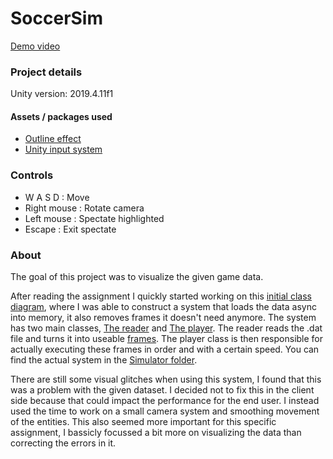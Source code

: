 # SoccerSim

[Demo video](https://www.youtube.com/watch?v=2QYZBeQzwAQ&feature=youtu.be)

### Project details
Unity version: 2019.4.11f1

#### Assets / packages used
 - [Outline effect](https://assetstore.unity.com/packages/vfx/shaders/fullscreen-camera-effects/outline-effect-78608?_ga=2.164527103.1536626143.1612443274-1724292300.1577381227)
 - [Unity input system](https://docs.unity3d.com/Packages/com.unity.inputsystem@1.0/manual/QuickStartGuide.html)
 
### Controls
- W A S D : Move
- Right mouse : Rotate camera
- Left mouse : Spectate highlighted
- Escape : Exit spectate

### About
The goal of this project was to visualize the given game data.

After reading the assignment I quickly started working on this [initial class diagram](https://drive.google.com/file/d/1__MOcfRyjXJjwldVApxFsPZ1-wdfPiGW/view?usp=sharing), where I was able to construct a system that loads the data async into memory, it also removes frames it doesn't need anymore.
The system has two main classes, [The reader](https://github.com/Stanley-Dam/SoccerSim/blob/main/Assets/Simulator/Reader/Reader.cs) and [The player](https://github.com/Stanley-Dam/SoccerSim/blob/main/Assets/Simulator/Player/Player.cs).
The reader reads the .dat file and turns it into useable [frames](https://github.com/Stanley-Dam/SoccerSim/blob/main/Assets/Simulator/Reader/Frame.cs).
The player class is then responsible for actually executing these frames in order and with a certain speed.
You can find the actual system in the [Simulator folder](https://github.com/Stanley-Dam/SoccerSim/tree/main/Assets/Simulator).

There are still some visual glitches when using this system, I found that this was a problem with the given dataset.
I decided not to fix this in the client side because that could impact the performance for the end user.
I instead used the time to work on a small camera system and smoothing movement of the entities.
This also seemed more important for this specific assignment, I bassicly focussed a bit more on visualizing the data than correcting the errors in it.
